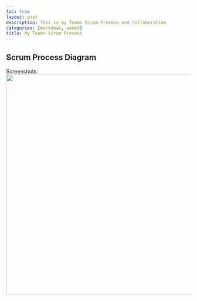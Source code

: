 ```yaml
---
toc: true
layout: post
description: This is my Teams Scrum Process and Collaboration
categories: [markdown, week5]
title: My Teams Scrum Process
---
```


## Scrum Process Diagram
Screenshots:
<img src="{{site.baseurl}}/images/scrum.png" width="1000" height="600"> 